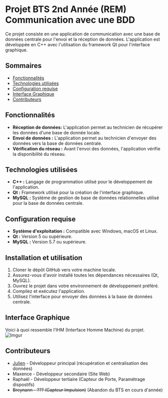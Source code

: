 # Projet BTS 2nd Année (REM)<br>Communication avec une BDD

Ce projet consiste en une application de communication avec une base de données centrale pour l'envoi et la réception de données. L'application est développée en C++ avec l'utilisation du framework Qt pour l'interface graphique.

## Sommaires
- [Fonctionnalités](#Fonctionnalités)
- [Technologies utilisées](#Technologies-utilisées)
- [Configuration requise](#Configuration-requise)
- [Interface Graphique](#Interface-Graphique)
- [Contributeurs](#Contributeurs)

  
## Fonctionnalités
- **Réception de données:** L'application permet au technicien de récupérer les données d'une base de donnée locale.
- **Envoi de données :** L'application permet au technicien d'envoyer des données vers la base de données centrale.
- **Vérification du réseau :** Avant l'envoi des données, l'application vérifie la disponibilité du réseau.
  
## Technologies utilisées

- **C++ :** Langage de programmation utilisé pour le développement de l'application.
- **Qt :** Framework utilisé pour la création de l'interface graphique.
- **MySQL :** Système de gestion de base de données relationnelles utilisé pour la base de données centrale.

## Configuration requise

- **Système d'exploitation :** Compatible avec Windows, macOS et Linux.
- **Qt :** Version 5 ou supérieure.
- **MySQL :** Version 5.7 ou supérieure.

## Installation et utilisation

1. Cloner le dépôt GitHub vers votre machine locale.
2. Assurez-vous d'avoir installé toutes les dépendances nécessaires (Qt, MySQL).
3. Ouvrez le projet dans votre environnement de développement préféré.
4. Compilez et exécutez l'application.
5. Utilisez l'interface pour envoyer des données à la base de données centrale.


## Interface Graphique
Voici à quoi ressemble l'IHM (Interface Homme Machine) du projet.<br>
![Imgur](https://i.imgur.com/6I7nzof.png)

## Contributeurs

- [Julien](https://github.com/VolgarIII) - Développeur principal (récupération et centralisation des données)
- Maxence - Développeur secondaire (Site Web)
- Raphaël - Développeur tertiaire (Capteur de Porte, Paramétrage dispostifs)
- ~~Breynann - ??? (Capteur Impulsion)~~ (Abandon du BTS en cours d'année)
